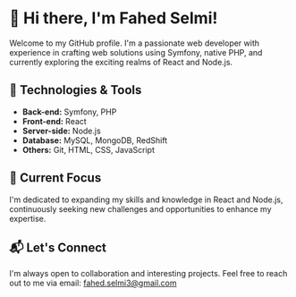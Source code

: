 # 👋 Hi there, I'm Fahed Selmi!

Welcome to my GitHub profile. I'm a passionate web developer with experience in crafting web solutions using Symfony, native PHP, and currently exploring the exciting realms of React and Node.js.

## 🔧 Technologies & Tools
- **Back-end:** Symfony, PHP
- **Front-end:** React
- **Server-side:** Node.js
- **Database:** MySQL, MongoDB, RedShift
- **Others:** Git, HTML, CSS, JavaScript

## 🌱 Current Focus
I'm dedicated to expanding my skills and knowledge in React and Node.js, continuously seeking new challenges and opportunities to enhance my expertise.

## 📬 Let's Connect
I'm always open to collaboration and interesting projects. Feel free to reach out to me via email: [fahed.selmi3@gmail.com](mailto:fahed.selmi3@gmail.com)
